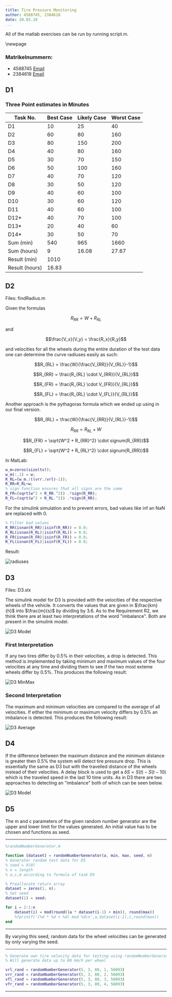 ```yaml
---
title: Tire Pressure Monitoring
author: 4588745, 2384618
date: 20.03.19
...
```



All of the matlab exercises can be run by running script.m.

\newpage

### Matrikelnummern:

* 4588745 [Email](mailto:it16078@lehre.dhbw-stuttgart.de)
* 2384618 [Email](mailto:it16029@lehre.dhbw-stuttgart.de)

## D1

### Three Point estimates in Minutes

|  Task No. | Best Case | Likely Case | Worst Case |
| --- | --- | --- | --- |
|  D1 | 10 | 25 | 40 |
|  D2 | 60 | 80 | 160 |
|  D3 | 80 | 150 | 200 |
|  D4 | 40 | 80 | 160 |
|  D5 | 30 | 70 | 150 |
|  D6 | 50 | 100 | 160 |
|  D7 | 40 | 70 | 120 |
|  D8 | 30 | 50 | 120 |
|  D9 | 40 | 60 | 100 |
|  D10 | 30 | 60 | 120 |
|  D11 | 40 | 60 | 100 |
|  D12* | 40 | 70 | 100 |
|  D13* | 20 | 40 | 60 |
|  D14* | 30 | 50 | 70 |
|  Sum (min) | 540 | 965 | 1660 |
|  Sum (hours) | 9 | 16.08 | 27.67 |
|  Result (min) | 1010 |  |  |
|  Result (hours) | 16.83 |  |  |

## D2

Files: findRadius.m

Given the formulas 

$$R_{RR} = W + R_{RL}$$

and

$$\frac{V_x}{V_y} = \frac{R_x}{R_y}$$

and velocities for all the wheels during the entire duration of the test data one can determine the curve radiuses easily as such:

$$R_{RL} = \frac{W}{\frac{V_{RR}}{V_{RL}}-1}$$

$$R_{RR} = \frac{R_{RL} \cdot V_{RR}}{V_{RL}}$$

$$R_{FR} = \frac{R_{RL} \cdot V_{FR}}{V_{RL}}$$

$$R_{FL} = \frac{R_{RL} \cdot V_{FL}}{V_{RL}}$$

Another approach is the pythagoras formula which we ended up using in our final version.

$$R_{RL} = \frac{W}{\frac{V_{RR}}{V_{RL}}-1}$$

$$R_{RR} = R_{RL} + W$$

$$R_{FR} = \sqrt{W^2 + R_{RR}^2} \cdot signum(R_{RR})$$

$$R_{FL} = \sqrt{W^2 + R_{RL}^2} \cdot signum(R_{RR})$$

In MatLab:

```matlab
w_m=zeros(size(tv));
w_m(:,1) = w;
R_RL=(w_m./((vrr./vrl)-1));
R_RR=R_RL+w;
% sign function ensures that all signs are the same
R_FR=(sqrt(w^2 + R_RR.^2)) .*sign(R_RR); 
R_FL=(sqrt(w^2 + R_RL.^2)) .*sign(R_RR);
```

For the simulink simulation and to prevent errors, bad values like inf an NaN are replaced with 0.

```matlab
% Filter bad values
R_RR(isnan(R_RR)|isinf(R_RR)) = 0.0;
R_RL(isnan(R_RL)|isinf(R_RL)) = 0.0;
R_FR(isnan(R_FR)|isinf(R_FR)) = 0.0;
R_FL(isnan(R_FL)|isinf(R_FL)) = 0.0;
```

Result:

![radiuses](images/d2.png)

## D3

Files: D3.slx

The simulink model for D3 is provided with the velocities of the respective wheels of the vehicle. It converts the values that are given in $\frac{km}{h}$ into $\frac{m}{s}$ by dividing by 3.6. As to the Requirement R2, we think there are at least two interpretations of the word "imbalance". Both are present in the simulink model.

![D3 Model](images/D3_model.png)

### First Interpretation

If any two tires differ by 0.5% in their velocities, a drop is detected. This method is implemented by taking minimum and maximum values of the four velocities at any time and dividing them to see if the two most exteme wheels differ by 0.5%. This produces the following result:

![D3 MinMax](images/D3minmax.png)

### Second Interpretation

The maximum and minimum velocities are compared to the average of all velocities. If either the minimum or maximum velocity differs by 0.5% an imbalance is detected. This produces the following result:

![D3 Average](images/D3average.png)

## D4

If the difference between the maximum distance and the minimum distance is greater then 0.5% the system will detect tire pressure drop. This is essentially the same as D3 but with the travelled distance of the wheels instead of their velocities. A delay block is used to get a $\delta S = S(t) - S(t-10)$ which is the traveled speed in the last 10 time units. As in D3 there are two approaches to detecting an "imbalance" both of which can be seen below.

![D3 Model](images/D3_model.png)

## D5

The m and c parameters of the given random number generator are the upper and lower limit for the values generated. An initial value has to be chosen and functions as seed.

___

```matlab
%randomNumberGenerator.m

function [dataset] = randomNumberGenerator(a, min, max, seed, n)
% Generater random test data for D5
% seed = X(0)
% n = length
% a,c,m according to formula of task D5

% Preallocate return array
dataset = zeros(1, n);
% Set seed
dataset(1) = seed;

for i = 2:1:n
    dataset(i) = mod(round((a * dataset(i-1) + min)), round(max))
    %fprintf('(%d * %d + %d) mod %d\n',a,dataset(i-1),c,round(max))
end
```

---

By varying this seed, random data for the wheel velocities can be generated by only varying the seed.

---

```matlab
% Generate own tire velocity data for testing using randomNumberGenerator()
% Will generate data up to 80 km/h per wheel

vrl_rand = randomNumberGenerator(5, 3, 80, 1, 56093)
vrr_rand = randomNumberGenerator(5, 3, 80, 2, 56093)
vfl_rand = randomNumberGenerator(5, 3, 80, 3, 56093)
vfr_rand = randomNumberGenerator(5, 3, 80, 4, 56093)

```
___
